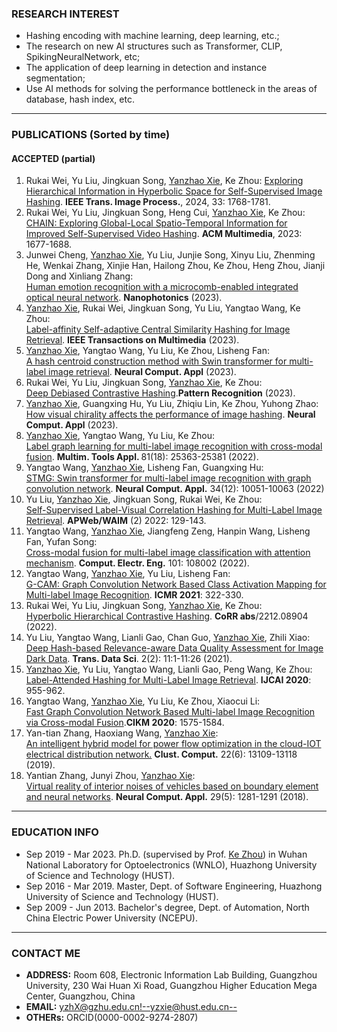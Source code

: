 <!-- <center><b><font size=50>Yanzhao Xie</font></b></center> -->
<!-- <center><a href="./index-cn.html">中文主页</a></center> -->
<!-- <div align=center><img src="./me.png" width="  "></div> -->

<!-- <center>Ph.D Candidate,</center>
<center>Huazhong University of Science and Technology (HUST),</center>
<center>Key Laboratory of Information Storage System, Ministry Of Education,</center>
<center>Wuhan National Laboratory for Optoelectronics (WNLO),</center>
<center>Intelligent Cloud Storage Joint Research Center of HUST and Tencent Inc.</center>

# <center>Ph.D,</center>
  # <center>Huazhong University of Science and Technology (HUST),</center>
  # <center>Key Laboratory of Information Storage System, Ministry Of Education,</center>
  # <center>Wuhan National Laboratory for Optoelectronics (WNLO),</center>
*** -->
### RESEARCH INTEREST     
- Hashing encoding with machine learning, deep learning, etc.;
- The research on new AI structures such as Transformer, CLIP, SpikingNeuralNetwork, etc;
- The application of deep learning in detection and instance segmentation;
- Use AI methods for solving the performance bottleneck in the areas of database, hash index, etc.    

***
### PUBLICATIONS (Sorted by time)
#### ACCEPTED (partial)
1. Rukai Wei, Yu Liu, Jingkuan Song, <u>Yanzhao Xie</u>, Ke Zhou:
[Exploring Hierarchical Information in Hyperbolic Space for Self-Supervised Image Hashing](https://ieeexplore.ieee.org/document/10460427). <b>IEEE Trans. Image Process.</b>, 2024, 33: 1768-1781.
3. Rukai Wei, Yu Liu, Jingkuan Song, Heng Cui, <u>Yanzhao Xie</u>, Ke Zhou:       
[CHAIN: Exploring Global-Local Spatio-Temporal Information for Improved Self-Supervised Video Hashing](https://dl.acm.org/doi/10.1145/3581783.3613440). <b>ACM Multimedia</b>, 2023: 1677-1688.
4. Junwei Cheng, <u>Yanzhao Xie</u>, Yu Liu, Junjie Song, Xinyu Liu, Zhenming He, Wenkai Zhang, Xinjie Han, Hailong Zhou, Ke Zhou, Heng Zhou, Jianji Dong and Xinliang Zhang:    
[Human emotion recognition with a microcomb-enabled integrated optical neural network](https://www.degruyter.com/document/doi/10.1515/nanoph-2023-0298/html). <b>Nanophotonics</b> (2023).
5. <u>Yanzhao Xie</u>, Rukai Wei, Jingkuan Song, Yu Liu, Yangtao Wang, Ke Zhou:    
[Label-affinity Self-adaptive Central Similarity Hashing for Image Retrieval](https://ieeexplore.ieee.org/document/10050825). <b>IEEE Transactions on Multimedia</b> (2023).
6. <u>Yanzhao Xie</u>, Yangtao Wang, Yu Liu, Ke Zhou, Lisheng Fan:     
[A hash centroid construction method with Swin transformer for multi-label image retrieval](https://link.springer.com/article/10.1007/s00521-023-08273-x). <b>Neural Comput. Appl</b> (2023).
7.  Rukai Wei, Yu Liu, Jingkuan Song, <u>Yanzhao Xie</u>, Ke Zhou:        
[Deep Debiased Contrastive Hashing](https://www.sciencedirect.com/science/article/abs/pii/S0031320323001838).<b>Pattern Recognition</b> (2023).
8.  <u>Yanzhao Xie</u>, Guangxing Hu, Yu Liu, Zhiqiu Lin, Ke Zhou, Yuhong Zhao:     
[How visual chirality affects the performance of image hashing](https://link.springer.com/article/10.1007/s00521-022-08141-0#:~:text=Experimental%20results%20reveal%20that%20different,75%25%5Csim85%25.). <b>Neural Comput. Appl</b> (2023). <!--(JCR Q1 Journal paper, accepted, first author)-->
9. <u>Yanzhao Xie</u>, Yangtao Wang, Yu Liu, Ke Zhou:     
[Label graph learning for multi-label image recognition with cross-modal fusion](https://link.springer.com/article/10.1007/s11042-022-12397-y). <b>Multim. Tools Appl. </b> 81(18): 25363-25381 (2022). <!--(JCR Q2 Journal paper, accepted, first author)-->
10. Yangtao Wang, <u>Yanzhao Xie</u>, Lisheng Fan, Guangxing Hu:    
[STMG: Swin transformer for multi-label image recognition with graph convolution network](https://link.springer.com/article/10.1007/s00521-022-06990-3). <b>Neural Comput. Appl.</b> 34(12): 10051-10063 (2022)
11. Yu Liu, <u>Yanzhao Xie</u>, Jingkuan Song, Rukai Wei, Ke Zhou:       
[Self-Supervised Label-Visual Correlation Hashing for Multi-Label Image Retrieval](https://link.springer.com/chapter/10.1007/978-3-031-25198-6_10). <b>APWeb/WAIM</b> (2) 2022: 129-143. <!--(CCF-C Conference paper, accepted but not online, second author)-->
12. Yangtao Wang, <u>Yanzhao Xie</u>, Jiangfeng Zeng, Hanpin Wang, Lisheng Fan, Yufan Song:    
[Cross-modal fusion for multi-label image classification with attention mechanism](https://www.sciencedirect.com/science/article/abs/pii/S0045790622002701?via%3Dihub). <b>Comput. Electr. Eng.</b> 101: 108002 (2022).
13. Yangtao Wang, <u>Yanzhao Xie</u>, Yu Liu, Lisheng Fan:      
[G-CAM: Graph Convolution Network Based Class Activation Mapping for Multi-label Image Recognition](https://dl.acm.org/doi/10.1145/3460426.3463620). <b>ICMR 2021</b>: 322-330. <!--(CCF-B Conference paper, accepted, corresponding author) -->
14. Rukai Wei, Yu Liu, Jingkuan Song, <u>Yanzhao Xie</u>, Ke Zhou:    
[Hyperbolic Hierarchical Contrastive Hashing](https://arxiv.org/abs/2212.08904). <b>CoRR abs</b>/2212.08904 (2022).
15. Yu Liu, Yangtao Wang, Lianli Gao, Chan Guo, <u>Yanzhao Xie</u>, Zhili Xiao:     
[Deep Hash-based Relevance-aware Data Quality Assessment for Image Dark Data](https://dl.acm.org/doi/10.1145/3420038). <b>Trans. Data Sci</b>. 2(2): 11:1-11:26 (2021). <!--(ACM Transactions Journal paper, accepted, fifth author) -->
16. <u>Yanzhao Xie</u>, Yu Liu, Yangtao Wang, Lianli Gao, Peng Wang, Ke Zhou:     
[Label-Attended Hashing for Multi-Label Image Retrieval](https://doi.org/10.24963/ijcai.2020/133). <b>IJCAI 2020</b>: 955-962. <!--(CCF-A Conference paper, accepted, first author)-->
17. Yangtao Wang, <u>Yanzhao Xie</u>, Yu Liu, Ke Zhou, Xiaocui Li:     
[Fast Graph Convolution Network Based Multi-label Image Recognition via Cross-modal Fusion](https://doi.org/10.1145/3340531.3411880).<b>CIKM 2020</b>: 1575-1584. <!--(CCF-B Conference paper, accepted, second author)-->
18. Yan-tian Zhang, Haoxiang Wang, <u>Yanzhao Xie</u>:     
[An intelligent hybrid model for power flow optimization in the cloud-IOT electrical distribution network.](https://link.springer.com/article/10.1007%2Fs10586-017-1270-0) <b>Clust. Comput.</b> 22(6): 13109-13118 (2019). <!--(JCR Q1 Journal paper, accepted, corresponding author)  -->
19. Yantian Zhang, Junyi Zhou, <u>Yanzhao Xie</u>:      
[Virtual reality of interior noises of vehicles based on boundary element and neural networks](https://link.springer.com/article/10.1007%2Fs00521-016-2836-0). <b>Neural Comput. Appl.</b> 29(5): 1281-1291 (2018). <!--(JCR Q1 Journal paper, accepted, corresponding author) -->

<!-- #### 2.UNDER REVIEW
1. Label-Affinity Self-Adaptive Central Similarity Hashing (CVPR 2022), first author.
2. SELF-SUPERVISED LABEL-VISUAL CORRELATION HASHING FOR MULTI-LABEL IMAGE RETRIEVAL (ICME 2022), second author. -->
<!-- 3. Image-modality Representation for Anomaly Detection Using Generative Adversarial Network (EDBT 2022), third author. -->
     
***
### EDUCATION INFO
- Sep 2019 - Mar 2023. Ph.D. (supervised by Prof. [Ke Zhou](http://faculty.hust.edu.cn/zhouke2/zh_CN/index.htm)) in Wuhan National Laboratory for Optoelectronics (WNLO), Huazhong University of Science and Technology (HUST).
- Sep 2016 - Mar 2019. Master, Dept. of Software Engineering, Huazhong University of Science and Technology (HUST).
- Sep 2009 - Jun 2013. Bachelor's degree, Dept. of Automation, North China Electric Power University (NCEPU).      

<!-- *** -->
<!-- ### AWARDS (partial) -->
<!-- - Sep 2020. I got the honorary title of merit graduate student in WNLO, HUST. -->
<!-- - Sep 2019. I got the honorary title of excellent master's degree student in the Dep. of Software Engineering, HUST. -->
<!-- - Sep 2018. I got the "Knowledge and Action" Outstanding Third-class Scholarship in the Dep. of Software Engineering, HUST. -->
<!-- - Sep 2017. I got a Second-class academic scholarship in the Dep. of Software Engineering, HUST. -->
<!-- - Sep 2016. I got a First-class academic scholarship in the Dep. of Software Engineering, HUST.     --> 

***
### CONTACT ME
<!-- - <b>ADDRESS:</b>  Room B-409, Wuhan National Laboratory for Optoelectronics,1037 Luoyu Road, Hongshan District, Wuhan city, Hubei province, China  -->
- <b>ADDRESS:</b> Room 608, Electronic Information Lab Building, Guangzhou University, 230 Wai Huan Xi Road, Guangzhou Higher Education Mega Center, Guangzhou, China       
- <b>EMAIL:</b> yzhX@gzhu.edu.cn<!--yzxie@hust.edu.cn-->
- <b>OTHERs:</b> ORCID(0000-0002-9274-2807)

